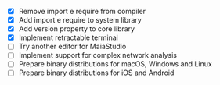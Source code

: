 - [x] Remove import e require from compiler
- [x] Add import e require to system library
- [x] Add version property to core library
- [x] Implement retractable terminal
- [ ] Try another editor for MaiaStudio
- [ ] Implement support for complex network analysis
- [ ] Prepare binary distributions for macOS, Windows and Linux
- [ ] Prepare binary distributions for iOS and Android
